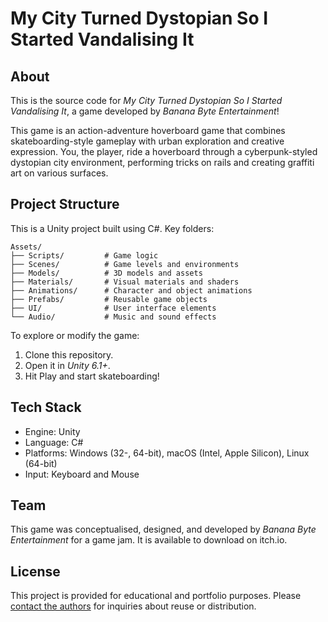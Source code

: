 # My City Turned Dystopian So I Started Vandalising It

## About

This is the source code for *My City Turned Dystopian So I Started Vandalising It*, a game developed by *Banana Byte Entertainment*!

This game is an action-adventure hoverboard game that combines skateboarding-style gameplay with urban exploration and creative expression. You, the player, ride a hoverboard through a cyberpunk-styled dystopian city environment, performing tricks on rails and creating graffiti art on various surfaces.

## Project Structure

This is a Unity project built using C#. Key folders:

```text
Assets/
├── Scripts/         # Game logic
├── Scenes/          # Game levels and environments
├── Models/          # 3D models and assets
├── Materials/       # Visual materials and shaders
├── Animations/      # Character and object animations
├── Prefabs/         # Reusable game objects
├── UI/              # User interface elements
└── Audio/           # Music and sound effects
```

To explore or modify the game:

1. Clone this repository.
2. Open it in *Unity 6.1+*.
3. Hit Play and start skateboarding!

## Tech Stack

- Engine: Unity
- Language: C#
- Platforms: Windows (32-, 64-bit), macOS (Intel, Apple Silicon), Linux (64-bit)
- Input: Keyboard and Mouse

## Team

This game was conceptualised, designed, and developed by *Banana Byte Entertainment* for a game jam. It is available to download on itch.io.

## License

This project is provided for educational and portfolio purposes. Please [contact the authors](mailto:bananabyteentertainment@gmail.com) for inquiries about reuse or distribution.

<!-- ---

*Experience the thrill of urban hoverboarding in this unique blend of extreme sports and creative expression!* -->
